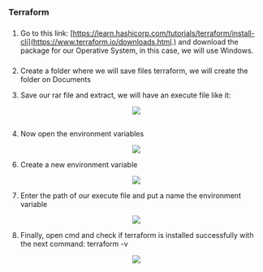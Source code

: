 ### Terraform

###
1. Go to this link: [https://learn.hashicorp.com/tutorials/terraform/install-cli](https://www.terraform.io/downloads.html.)
and download the package for our Operative System, in this case, we will use Windows.
###
2. Create a folder where we will save files terraform, we will create the folder on Documents


3. Save our rar file and extract, we will have an execute file like it:


<p align="center">
  <img src="https://user-images.githubusercontent.com/70413460/178375679-45a1873f-87a8-4ed7-bbd0-e08f5e7134aa.png">
</p>


##
4. Now open the environment variables


<p align="center">
  <img src="https://user-images.githubusercontent.com/70413460/178375830-b3ce630a-bba7-4d4c-bbd7-a10fec6d3117.png">
</p>


6. Create a new environment variable


<p align="center">
  <img src="https://user-images.githubusercontent.com/70413460/178375875-58fb27c8-667a-45e4-8427-ee48c827cef0.png">
</p>



7. Enter the path of our execute file and put a name the environment variable


<p align="center">
  <img src="https://user-images.githubusercontent.com/70413460/178375965-266d1ea9-0701-4b6d-9917-64a57b2e4f73.png">
</p>


8. Finally, open cmd and check if terraform is installed successfully with the next command: terraform -v


<p align="center">
  <img src="https://user-images.githubusercontent.com/70413460/178376125-943197f5-c2a6-4725-b9b1-4da6f70e42b8.png">
</p>
